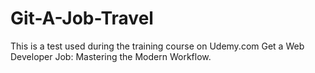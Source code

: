 # Git-A-Job-Travel

This is a test used during the training course on Udemy.com Get a Web Developer Job: Mastering the Modern Workflow.
